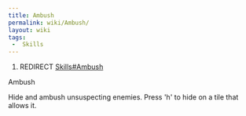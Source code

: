 ```yaml
---
title: Ambush
permalink: wiki/Ambush/
layout: wiki
tags:
 -  Skills
---
```


1.  REDIRECT [Skills\#Ambush](/wiki/Skills#Ambush "wikilink")

Ambush

Hide and ambush unsuspecting enemies. Press 'h' to hide on a tile that
allows it.
